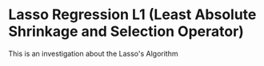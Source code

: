 # Lasso Regression L1  (Least Absolute Shrinkage and Selection Operator)
This is an investigation about the Lasso's Algorithm
